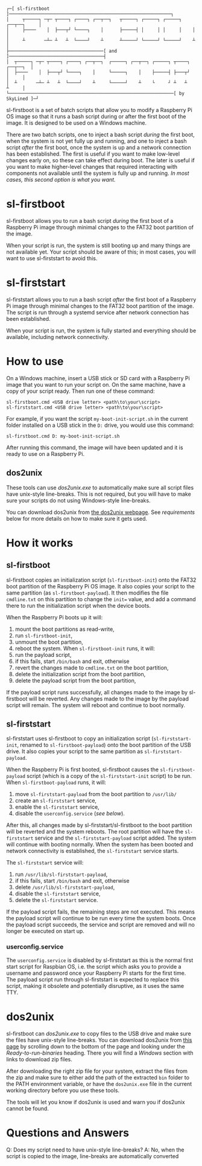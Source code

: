 ```
┌─[ sl-firstboot ]────────────────────────────────────────────────────────────┐
│     ┬─────┐ ─┬─ ┬────┐ ┌────┐ ┌──┬──┐   ┬─────┐ ┌─────┐ ┌─────┐ ┌──┬──┐     │
│     ├────    │  ├───┬┘ └────┐    │      ├─────┤ │     │ │     │    │        │
│     ┴       ─┴─ ┴   ┴  └────┘    ┴      ┴─────┘ └─────┘ └─────┘    ┴        │
├───────────────────────────────────[ and ]───────────────────────────────────┤
│  ┬─────┐ ─┬─ ┬────┐ ┌────┐ ┌──┬──┐  ┌─────┐ ┌──┬──┐ ┌─────┐ ┬────┐ ┌──┬──┐  │
│  ├────    │  ├───┬┘ └────┐    │     └─────┐    │    ├─────┤ ├───┬┘    │     │
│  ┴       ─┴─ ┴   ┴  └────┘    ┴     └─────┘    ┴    └     ┘ ┴   ┴     ┴     │
└─────────────────────────────────────────────────────────────[ by SkyLined ]─┘
```
sl-firstboot is a set of batch scripts that allow you to modify a Raspberry Pi
OS image so that it runs a bash script during or after the first boot of the
image. It is designed to be used on a Windows machine.

There are two batch scripts, one to inject a bash script _during_ the first
boot, when the system is not yet fully up and running, and one to inject a bash
script _after_ the first boot, once the system is up and a network connection
has been established. The first is useful if you want to make low-level changes
early on, so these can take effect during boot. The later is useful if you want
to make higher-level changes that required interacting with components not
available until the system is fully up and running. *In most cases, this second
option is what you want.*


# sl-firstboot
sl-firstboot allows you to run a bash script _during_ the first boot of a
Raspberry Pi image through minimal changes to the FAT32 boot partition of the
image.

When your script is run, the system is still booting up and many things are not
available yet. Your script should be aware of this; in most cases, you will want
to use sl-firststart to avoid this.


# sl-firststart
sl-firststart allows you to run a bash script _after_ the first boot of a
Raspberry Pi image through minimal changes to the FAT32 boot partition of the
image. The script is run through a systemd service after network connection has
been established.

When your script is run, the system is fully started and everything should be
available, including network connectivity.


# How to use
On a Windows machine, insert a USB stick or SD card with a Raspberry Pi image
that you want to run your script on. On the same machine, have a copy of your
script ready. Then run one of these command:
```
sl-firstboot.cmd <USB drive letter> <path\to\your\script>
sl-firststart.cmd <USB drive letter> <path\to\your\script>
```
For example, if you want the script `my-boot-init-script.sh` in the current
folder installed on a USB stick in the `D:` drive, you would use this command:
```
sl-firstboot.cmd D: my-boot-init-script.sh
```
After running this command, the image will have been updated and it is ready to
use on a Raspberry Pi.


## dos2unix
These tools can use *dos2unix.exe* to automatically make sure all script files
have unix-style line-breaks. This is not required, but you will have to make
sure your scripts do not using Windows-style line-breaks.

You can download dos2unix from [the dos2unix webpage](https://dos2unix.sourceforge.io).
See _requirements_ below for more details on how to make sure it gets used.


# How it works

## sl-firstboot
sl-firstboot copies an initialization script (`sl-firstboot-init`) onto the
FAT32 boot partition of the Raspberry Pi OS image. It also copies your script to
the same partition (as `sl-firstboot-payload`). It then modifies the file
`cmdline.txt` on this partition to change the `init=` value, and add a command
there to run the initialization script when the device boots.

When the Raspberry Pi boots up it will:
  1. mount the boot partitions as read-write,
  2. run `sl-firstboot-init`,
  3. unmount the boot partition,
  4. reboot the system.
When `sl-firstboot-init` runs, it will:
  1. run the payload script,
  2. if this fails, start `/bin/bash` and exit, otherwise
  3. revert the changes made to `cmdline.txt` on the boot partition,
  4. delete the initialization script from the boot partition,
  5. delete the payload script from the boot partition,

If the payload script runs successfully, all changes made to the image by
sl-firstboot will be reverted. Any changes made to the image by the payload
script will remain. The system will reboot and continue to boot normally.


## sl-firststart
sl-firststart uses sl-firstboot to copy an initialization script
(`sl-firststart-init`, renamed to `sl-firstboot-payload`) onto the boot
partition of the USB drive. It also copies your script to the same partition as
`sl-firststart-payload`.

When the Raspberry Pi is first booted, sl-firstboot causes the
`sl-firstboot-payload` script (which is a copy of the `sl-firststart-init`
script) to be run.
When `sl-firstboot-payload` runs, it will:
  1. move `sl-firststart-payload` from the boot partition to `/usr/lib/`
  2. create an `sl-firststart` service,
  3. enable the `sl-firststart` service,
  4. disable the `userconfig.service` (_see below_).

After this, all changes made by sl-firststart/sl-firstboot to the boot partition
will be reverted and the system reboots. The root partition will have the
`sl-firststart` service and the `sl-firststart-payload` script added. The
system will continue with booting normally. When the system has been booted and
network connectivity is established, the `sl-firststart` service starts.

The `sl-firststart` service will:
  1. run `/usr/lib/sl-firststart-payload`,
  2. if this fails, start `/bin/bash` and exit, otherwise
  3. delete `/usr/lib/sl-firststart-payload`,
  4. disable the `sl-firststart` service,
  5. delete the `sl-firststart` service.

If the payload script fails, the remaining steps are not executed. This means
the payload script will continue to be run every time the system boots. Once the
payload script succeeds, the service and script are removed and will no longer
be executed on start up.


### userconfig.service
The `userconfig.service` is disabled by sl-firststart as this is the normal
first start script for Raspbian OS, i.e. the script which asks you to provide a
username and password once your Raspberry Pi starts for the first time. The
payload script run through sl-firststart is expected to replace this script,
making it obsolete and potentially disruptive, as it uses the same TTY.


# dos2unix
sl-firstboot can *dos2unix.exe* to copy files to the USB drive and make sure
the files have unix-style line-breaks. You can download dos2unix from
[this page](https://dos2unix.sourceforge.io/#DOS2UNIX) by scrolling down to
the bottom of the page and looking under the _Ready-to-run-binaries_ heading.
There you will find a _Windows_ section with links to download zip files.

After downloading the right zip file for your system, extract the files from
the zip and make sure to either add the path of the extracted `bin` folder to
the PATH environment variable, or have the `dos2unix.exe` file in the current
working directory before you use these tools.

The tools will let you know if dos2unix is used and warn you if dos2unix cannot
be found.


# Questions and Answers
Q: Does my script need to have unix-style line-breaks?
A: No, when the script is copied to the image, line-breaks are automatically
   converted